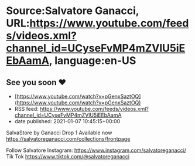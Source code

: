 # Source:Salvatore Ganacci, URL:https://www.youtube.com/feeds/videos.xml?channel_id=UCyseFvMP4mZVlU5iEEbAamA, language:en-US

## See you soon ❤️
 - [https://www.youtube.com/watch?v=pGenxSaztOQ](https://www.youtube.com/watch?v=pGenxSaztOQ)
 - RSS feed: https://www.youtube.com/feeds/videos.xml?channel_id=UCyseFvMP4mZVlU5iEEbAamA
 - date published: 2021-01-07 10:45:15+00:00

SalvaStore by Ganacci Drop 1 Available now
https://salvatoreganacci.com/collections/frontpage

Follow Salvatore
Instagram:
https://www.instagram.com/salvatoreganacci/
Tik Tok
https://www.tiktok.com/@salvatoreganacci

